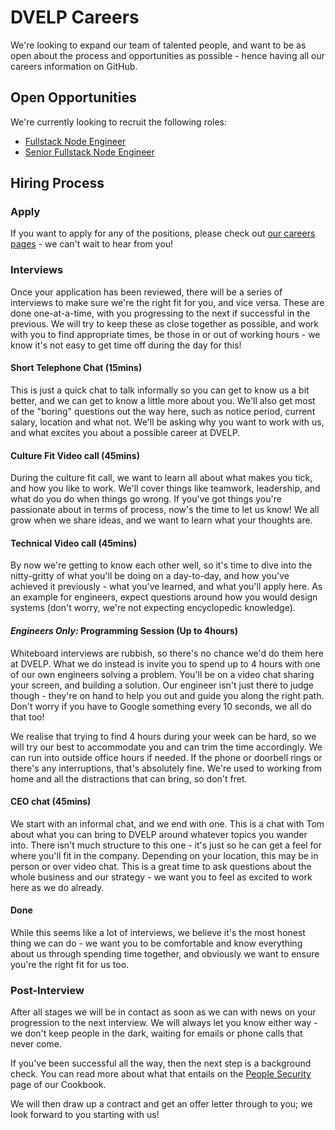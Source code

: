 # DVELP Careers

We're looking to expand our team of talented people, and want to be as open about the process and opportunities as possible - hence having all our careers information on GitHub.

## Open Opportunities

We're currently looking to recruit the following roles:

- [Fullstack Node Engineer](jobs/fullstack-node-engineer.md)
- [Senior Fullstack Node Engineer](jobs/senior-fullstack-node-engineer.md)

## Hiring Process

### Apply

If you want to apply for any of the positions, please check out [our careers pages](https://dvelp.co.uk/careers) - we can't wait to hear from you!

### Interviews

Once your application has been reviewed, there will be a series of interviews to make sure we're the right fit for you, and vice versa. These are done one-at-a-time, with you progressing to the next if successful in the previous. We will try to keep these as close together as possible, and work with you to find appropriate times, be those in or out of working hours - we know it's not easy to get time off during the day for this!

#### Short Telephone Chat (15mins)

This is just a quick chat to talk informally so you can get to know us a bit better, and we can get to know a little more about you. We'll also get most of the "boring" questions out the way here, such as notice period, current salary, location and what not. We'll be asking why you want to work with us, and what excites you about a possible career at DVELP.

#### Culture Fit Video call (45mins)

During the culture fit call, we want to learn all about what makes you tick, and how you like to work. We'll cover things like teamwork, leadership, and what do you do when things go wrong. If you've got things you're passionate about in terms of process, now's the time to let us know! We all grow when we share ideas, and we want to learn what your thoughts are.

#### Technical Video call (45mins)

By now we're getting to know each other well, so it's time to dive into the nitty-gritty of what you'll be doing on a day-to-day, and how you've achieved it previously - what you've learned, and what you'll apply here. As an example for engineers, expect questions around how you would design systems (don't worry, we're not expecting encyclopedic knowledge).

#### _Engineers Only:_ Programming Session (Up to 4hours)

Whiteboard interviews are rubbish, so there's no chance we'd do them here at DVELP. What we do instead is invite you to spend up to 4 hours with one of our own engineers solving a problem. You'll be on a video chat sharing your screen, and building a solution. Our engineer isn't just there to judge though - they're on hand to help you out and guide you along the right path. Don't worry if you have to Google something every 10 seconds, we all do that too!

We realise that trying to find 4 hours during your week can be hard, so we will try our best to accommodate you and can trim the time accordingly. We can run into outside office hours if needed. If the phone or doorbell rings or there's any interruptions, that's absolutely fine. We're used to working from home and all the distractions that can bring, so don't fret.

#### CEO chat (45mins)

We start with an informal chat, and we end with one. This is a chat with Tom about what you can bring to DVELP around whatever topics you wander into. There isn't much structure to this one - it's just so he can get a feel for where you'll fit in the company. Depending on your location, this may be in person or over video chat. This is a great time to ask questions about the whole business and our strategy - we want you to feel as excited to work here as we do already.

#### Done

While this seems like a lot of interviews, we believe it's the most honest thing we can do - we want you to be comfortable and know everything about us through spending time together, and obviously we want to ensure you're the right fit for us too.

### Post-Interview

After all stages we will be in contact as soon as we can with news on your progression to the next interview. We will always let you know either way - we don't keep people in the dark, waiting for emails or phone calls that never come.

If you've been successful all the way, then the next step is a background check. You can read more about what that entails on the [People Security](../handbook/information-security/people-security.md) page of our Cookbook.

We will then draw up a contract and get an offer letter through to you; we look forward to you starting with us!

